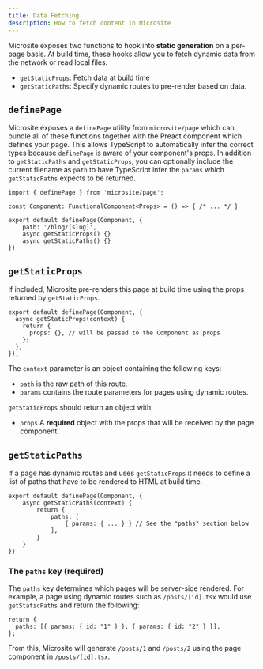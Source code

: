 ```yaml
---
title: Data Fetching
description: How to fetch content in Microsite
---
```


Microsite exposes two functions to hook into **static generation** on a per-page basis. At build time, these hooks allow you to fetch dynamic data from the network or read local files.

- `getStaticProps`: Fetch data at build time
- `getStaticPaths`: Specify dynamic routes to pre-render based on data.

## `definePage`

Microsite exposes a `definePage` utility from `microsite/page` which can bundle all of these functions together with the Preact component which defines your page. This allows TypeScript to automatically infer the correct types because `definePage` is aware of your component's props. In addition to `getStaticPaths` and `getStaticProps`, you can optionally include the current filename as `path` to have TypeScript infer the `params` which `getStaticPaths` expects to be returned.

```tsx
import { definePage } from 'microsite/page';

const Component: FunctionalComponent<Props> = () => { /* ... */ }

export default definePage(Component, {
    path: '/blog/[slug]',
    async getStaticProps() {}
    async getStaticPaths() {}
})
```

## `getStaticProps`

If included, Microsite pre-renders this page at build time using the props returned by `getStaticProps`.

```tsx
export default definePage(Component, {
  async getStaticProps(context) {
    return {
      props: {}, // will be passed to the Component as props
    };
  },
});
```

The `context` parameter is an object containing the following keys:

- `path` is the raw path of this route.
- `params` contains the route parameters for pages using dynamic routes.

`getStaticProps` should return an object with:

- `props` A **required** object with the props that will be received by the page component.

## `getStaticPaths`

If a page has dynamic routes and uses `getStaticProps` it needs to define a list of paths that have to be rendered to HTML at build time.

```tsx
export default definePage(Component, {
    async getStaticPaths(context) {
        return {
            paths: [
                { params: { ... } } // See the "paths" section below
            ],
        }
    }
})
```

### The `paths` key (required)

The `paths` key determines which pages will be server-side rendered. For example, a page using dynamic routes such as `/posts/[id].tsx` would use `getStaticPaths` and return the following:

```tsx
return {
  paths: [{ params: { id: "1" } }, { params: { id: "2" } }],
};
```

From this, Microsite will generate `/posts/1` and `/posts/2` using the page component in `/posts/[id].tsx`.
